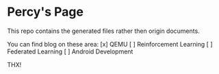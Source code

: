# Percy's Page

This repo contains the generated files rather then origin documents.

You can find blog on these area: 
[x] QEMU 
[ ] Reinforcement Learning
[ ] Federated Learning
[ ] Android Development

THX!
